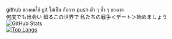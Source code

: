 

<!--
**stsnx/stsnx** is a ✨ _special_ ✨ repository because its `README.md` (this file) appears on your GitHub profile.

Here are some ideas to get you started:

- 🔭 I’m currently working on ...
- 🌱 I’m currently learning ...
- 👯 I’m looking to collaborate on ...
- 🤔 I’m looking for help with ...
- 💬 Ask me about ...
- 📫 How to reach me: ...
- 😄 Pronouns: ...
- ⚡ Fun fact: ...
-->
github ของคนใช้ git ไม่เป็น กับการ push มั่ว ๆ ซั่ว ๆ ของเขา<br/>
何度でも出会い 廻るこの世界で
私たちの戦争＜デート＞始めましょう<br/>
![GitHub Stats](https://github-readme-stats.vercel.app/api?username=stsnx&theme=tokyonight)
<br/>
[![Top Langs](https://github-readme-stats.vercel.app/api/top-langs/?username=stsnx)](https://github.com/anuraghazra/github-readme-stats)
